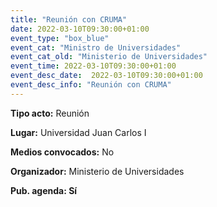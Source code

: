 ```yaml
---
title: "Reunión con CRUMA"
date: 2022-03-10T09:30:00+01:00
event_type: "box_blue" 
event_cat: "Ministro de Universidades"
event_cat_old: "Ministerio de Universidades"
event_time: 2022-03-10T09:30:00+01:00
event_desc_date:  2022-03-10T09:30:00+01:00
event_desc_info: "Reunión con CRUMA"
---
```


</p><p class="card-light list_schedule_description"><b>Tipo acto:</b> Reunión  
</p><p class="card-light list_schedule_description"><b>Lugar:</b> Universidad Juan Carlos I 
</p><p class="card-light list_schedule_description"><b>Medios convocados:</b> No  
</p><p class="card-light list_schedule_description"><b>Organizador:</b> Ministerio de Universidades</p><p class="card-light list_schedule_description"><b>Pub. agenda: Sí  
</p>